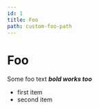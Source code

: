 ```yaml
---
id: 1
title: Foo
path: custom-foo-path
---
```


# Foo

Some foo text **_bold works too_**

* first item
* second item
